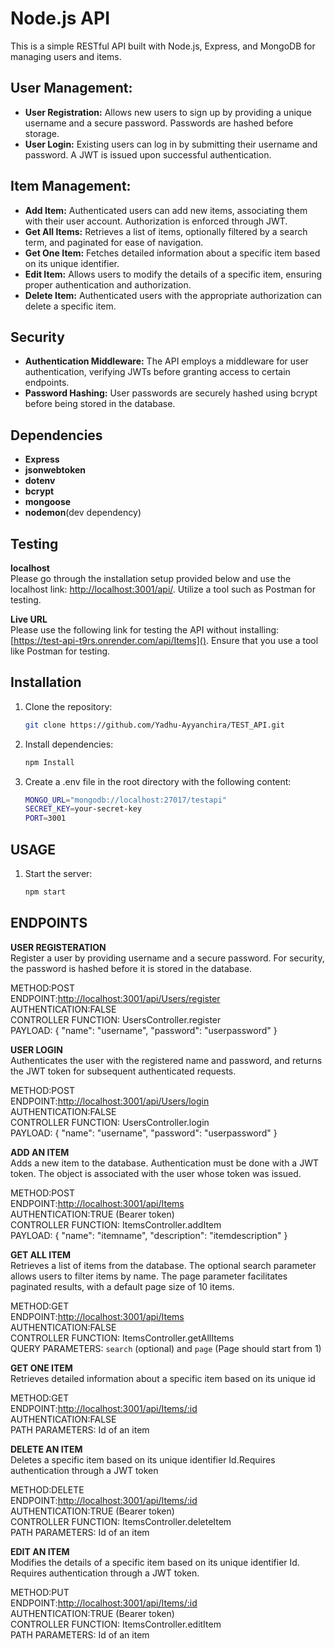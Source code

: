 # Node.js  API
This is a simple RESTful API built with Node.js, Express, and MongoDB for managing users and items.

## User Management:  
* **User Registration:** Allows new users to sign up by providing a unique username and a secure password. Passwords are hashed before storage.  
* **User Login:** Existing users can log in by submitting their username and password. A JWT is issued upon successful authentication.

## Item Management:  
* **Add Item:** Authenticated users can add new items, associating them with their user account. Authorization is enforced through JWT.  
* **Get All Items:** Retrieves a list of items, optionally filtered by a search term, and paginated for ease of navigation.
* **Get One Item:** Fetches detailed information about a specific item based on its unique identifier.
* **Edit Item:** Allows users to modify the details of a specific item, ensuring proper authentication and authorization.
* **Delete Item:** Authenticated users with the appropriate authorization can delete a specific item.

## Security
* **Authentication Middleware:** The API employs a middleware for user authentication, verifying JWTs before granting access to certain endpoints.
* **Password Hashing:** User passwords are securely hashed using bcrypt before being stored in the database.
## Dependencies
* **Express**
* **jsonwebtoken**
* **dotenv**
* **bcrypt**
* **mongoose**
* **nodemon**(dev dependency)
## Testing  
**localhost**  
Please go through the installation setup provided below and use the localhost link: [http://localhost:3001/api/](). Utilize a tool such as Postman for testing.  

**Live URL**  
Please use the following link for testing the API without installing: [https://test-api-t9rs.onrender.com/api/Items](). Ensure that you use a tool like Postman for testing.

## Installation

1. Clone the repository:

   ```bash
   git clone https://github.com/Yadhu-Ayyanchira/TEST_API.git

2. Install dependencies:

   ```bash
   npm Install

2. Create a .env file in the root directory with the following content:

   ```bash
   MONGO_URL="mongodb://localhost:27017/testapi"
   SECRET_KEY=your-secret-key
   PORT=3001

## USAGE

1. Start the server:

   ```bash
   npm start

## ENDPOINTS

**USER REGISTERATION**  
Register a user by providing  username and a secure password. For security, the password is hashed before it is stored in the database.  

METHOD:POST   
ENDPOINT:[http://localhost:3001/api/Users/register]()  
AUTHENTICATION:FALSE  
CONTROLLER FUNCTION: UsersController.register  
PAYLOAD: { "name": "username", "password": "userpassword" } 

   

**USER LOGIN**  
Authenticates the user with the registered name and password, and returns the JWT token for subsequent authenticated requests.

METHOD:POST   
ENDPOINT:[http://localhost:3001/api/Users/login]()  
AUTHENTICATION:FALSE  
CONTROLLER FUNCTION: UsersController.login  
PAYLOAD: { "name": "username", "password": "userpassword" }  

**ADD AN ITEM**  
Adds a new item to the database. Authentication must be done with a JWT token. The object is associated with the user whose token was issued.

METHOD:POST   
ENDPOINT:[http://localhost:3001/api/Items]()  
AUTHENTICATION:TRUE (Bearer token)  
CONTROLLER FUNCTION: ItemsController.addItem  
PAYLOAD: { "name": "itemname", "description": "itemdescription" }   


**GET ALL ITEM**  
Retrieves a list of items from the database. The optional search parameter allows users to filter items by name. The page parameter facilitates paginated results, with a default page size of 10 items.

METHOD:GET   
ENDPOINT:[http://localhost:3001/api/Items]()  
AUTHENTICATION:FALSE  
CONTROLLER FUNCTION: ItemsController.getAllItems  
QUERY PARAMETERS: `search`  (optional) and `page` (Page should start from 1)

**GET ONE ITEM**  
Retrieves detailed information about a specific item based on its unique id

METHOD:GET   
ENDPOINT:[http://localhost:3001/api/Items/:id]()  
AUTHENTICATION:FALSE  
PATH PARAMETERS: Id of an item

**DELETE AN ITEM**  
Deletes a specific item based on its unique identifier Id.Requires authentication through a JWT token

METHOD:DELETE   
ENDPOINT:[http://localhost:3001/api/Items/:id]()  
AUTHENTICATION:TRUE (Bearer token)  
CONTROLLER FUNCTION: ItemsController.deleteItem  
PATH PARAMETERS: Id of an item

**EDIT AN ITEM**  
Modifies the details of a specific item based on its unique identifier Id. Requires authentication through a JWT token.

METHOD:PUT   
ENDPOINT:[http://localhost:3001/api/Items/:id]()  
AUTHENTICATION:TRUE (Bearer token)  
CONTROLLER FUNCTION: ItemsController.editItem  
PATH PARAMETERS: Id of an item